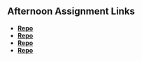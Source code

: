 ## Afternoon Assignment Links

* **[Repo](https://github.com/axelarciniega/triviaQuestions)**
* **[Repo](https://github.com/axelarciniega/gregsListASYNC)**
* **[Repo](https://github.com/axelarciniega/pokemanS)**
* **[Repo](https://github.com/AxelArciniega/<ASSIGNMENT_REPO>)**
